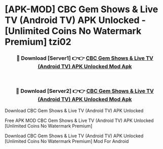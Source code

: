 # [APK-MOD] CBC Gem  Shows & Live TV (Android TV) APK Unlocked - [Unlimited Coins No Watermark Premium] tzi02



<div align="center">
<h3>🔴 Download [Server1] 👉👉 <a href="https://momento.my/?title=CBC_Gem__Shows_&_Live_TV_(Android_TV)_APK_Unlocked">CBC Gem  Shows & Live TV (Android TV) APK Unlocked Mod Apk</a></h3><br>

<h3>🔴 Download [Server2] 👉👉 <a href="https://momento.my/?title=CBC_Gem__Shows_&_Live_TV_(Android_TV)_APK_Unlocked">CBC Gem  Shows & Live TV (Android TV) APK Unlocked Mod Apk</a></h3>
</div>



Download CBC Gem  Shows & Live TV (Android TV) APK Unlocked 

Free APK MOD CBC Gem  Shows & Live TV (Android TV) APK Unlocked [Unlimited Coins No Watermark Premium]

Download CBC Gem  Shows & Live TV (Android TV) APK Unlocked [Unlimited Coins No Watermark Premium] Mod For Android
